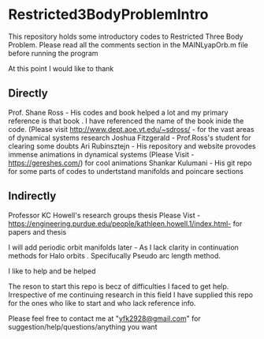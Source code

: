 # Restricted3BodyProblemIntro
This repository holds some introductory codes to Restricted Three Body Problem. Please read all the comments section in the MAINLyapOrb.m file
before running the program


At this point I would like to thank 

Directly
--------
Prof. Shane Ross - His codes and book helped a lot and my primary reference is that book . I have referenced the name of the book inide the code.
(Please visit http://www.dept.aoe.vt.edu/~sdross/ - for the vast areas of dynamical systems research
Joshua Fitzgerald -  Prof.Ross's student for clearing some doubts
Ari Rubinsztejn - His repository and website provodes immense animations in dynamical systems 
(Please Visit - https://gereshes.com/) for cool animations
Shankar Kulumani -  His git repo for some parts of codes to undertstand manifolds and poincare sections

Indirectly
-------------
Professor KC Howell's research groups thesis 
Please Vist - https://engineering.purdue.edu/people/kathleen.howell.1/index.html- for papers and thesis

I will add periodic orbit manifolds later - As I lack clarity in continuation methods for Halo orbits . Specifucally Pseudo arc length method. 

I like to help and be helped 

The reson to start this repo is becz of difficulties I faced to get help. Irrespective of me continuing research in this field I have 
supplied this repo for the ones who like to start and who lack reference info. 

Please feel free to contact me at "yfk2928@gmail.com" for suggestion/help/questions/anything you want

